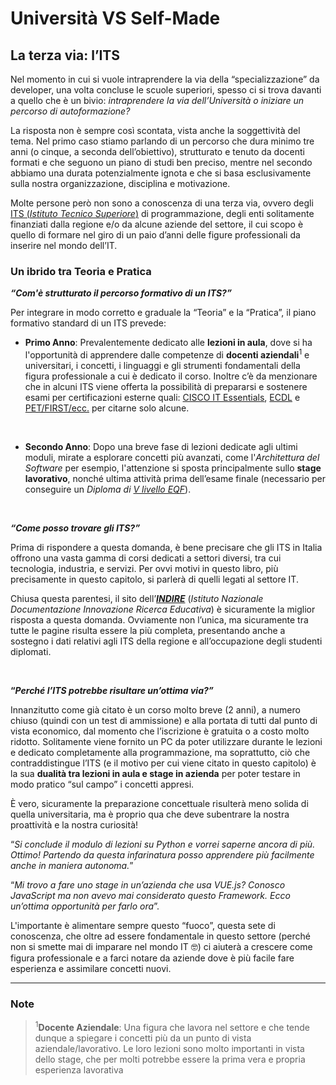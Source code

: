 # Università VS Self-Made

## La terza via: l’ITS

Nel momento in cui si vuole intraprendere la via della “specializzazione” da developer, una volta concluse le scuole superiori, spesso ci si trova davanti a quello che è un bivio: _intraprendere la via dell’Università o iniziare un percorso di autoformazione?_

La risposta non è sempre così scontata, vista anche la soggettività del tema. Nel primo caso stiamo parlando di un percorso che dura minimo tre anni (o cinque, a seconda dell’obiettivo), strutturato e tenuto da docenti formati e che seguono un piano di studi ben preciso, mentre nel secondo abbiamo una durata potenzialmente ignota e che si basa esclusivamente sulla nostra organizzazione, disciplina e motivazione.

Molte persone però non sono a conoscenza di una terza via, ovvero degli [ITS (_Istituto Tecnico Superiore_)](https://www.miur.gov.it/web/guest/tematica-its) di programmazione, degli enti solitamente finanziati dalla regione e/o da alcune aziende del settore, il cui scopo è quello di formare nel giro di un paio d’anni delle figure professionali da inserire nel mondo dell’IT.

### Un ibrido tra Teoria e Pratica

**_“Com'è strutturato il percorso formativo di un ITS?”_**

Per integrare in modo corretto e graduale la “Teoria” e la “Pratica”, il piano formativo standard di un ITS prevede:

- **Primo Anno**: Prevalentemente dedicato alle **lezioni in aula**, dove si ha l'opportunità di apprendere dalle competenze di **docenti aziendali**<sup>1</sup> e universitari, i concetti, i linguaggi e gli strumenti fondamentali della figura professionale a cui è dedicato il corso.
  Inoltre c’è da menzionare che in alcuni ITS viene offerta la possibilità di prepararsi e sostenere esami per certificazioni esterne quali: [CISCO IT Essentials](https://www.netacad.com/courses/os-it/it-essentials), [ECDL](https://www.aicanet.it/aica/qualita/ecdl-full-standard) e [PET/FIRST/ecc.](https://www.cambridgeenglish.org/exams-and-tests/) per citarne solo alcune.

    <br>

- **Secondo Anno**: Dopo una breve fase di lezioni dedicate agli ultimi moduli, mirate a esplorare concetti più avanzati, come l'_Architettura del Software_ per esempio, l'attenzione si sposta principalmente sullo **stage lavorativo**, nonché ultima attività prima dell’esame finale (necessario per conseguire un _Diploma di [V livello EQF](https://europa.eu/europass/it/description-eight-eqf-levels)_).

<br>

**_“Come posso trovare gli ITS?”_**

Prima di rispondere a questa domanda, è bene precisare che gli ITS in Italia offrono una vasta gamma di corsi dedicati a settori diversi, tra cui tecnologia, industria, e servizi. Per ovvi motivi in questo libro, più precisamente in questo capitolo, si parlerà di quelli legati al settore IT.

Chiusa questa parentesi, il sito dell’**_[INDIRE](https://www.indire.it/progetto/its-istituti-tecnici-superiori/dove-sono-gli-its/)_** (_Istituto Nazionale Documentazione Innovazione Ricerca Educativa_) è sicuramente la miglior risposta a questa domanda. Ovviamente non l’unica, ma sicuramente tra tutte le pagine risulta essere la più completa, presentando anche a sostegno i dati relativi agli ITS della regione e all’occupazione degli studenti diplomati.

<br>

**“_Perché l’ITS potrebbe risultare un’ottima via?”_**

Innanzitutto come già citato è un corso molto breve (2 anni), a numero chiuso (quindi con un test di ammissione) e alla portata di tutti dal punto di vista economico, dal momento che l’iscrizione è gratuita o a costo molto ridotto. Solitamente viene fornito un PC da poter utilizzare durante le lezioni e dedicato completamente alla programmazione, ma soprattutto, ciò che contraddistingue l’ITS (e il motivo per cui viene citato in questo capitolo) è la sua **dualità tra lezioni in aula e stage in azienda** per poter testare in modo pratico “sul campo” i concetti appresi.

È vero, sicuramente la preparazione concettuale risulterà meno solida di quella universitaria, ma è proprio qua che deve subentrare la nostra proattività e la nostra curiosità!

“_Si conclude il modulo di lezioni su Python e vorrei saperne ancora di più. Ottimo! Partendo da questa infarinatura posso apprendere più facilmente anche in maniera autonoma._”

“_Mi trovo a fare uno stage in un’azienda che usa VUE.js? Conosco JavaScript ma non avevo mai considerato questo Framework. Ecco un’ottima opportunità per farlo ora_”.

L'importante è alimentare sempre questo “fuoco”, questa sete di conoscenza, che oltre ad essere fondamentale in questo settore (perché non si smette mai di imparare nel mondo IT 🤓) ci aiuterà a crescere come figura professionale e a farci notare da aziende dove è più facile fare esperienza e assimilare concetti nuovi.

---

### Note

> <sup>1</sup>**Docente Aziendale**: Una figura che lavora nel settore e che tende dunque a spiegare i concetti più da un punto di vista aziendale/lavorativo. Le loro lezioni sono molto importanti in vista dello stage, che per molti potrebbe essere la prima vera e propria esperienza lavorativa
